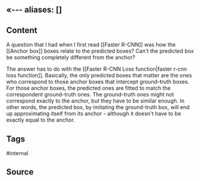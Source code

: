 «---
aliases: []
---
## Content
A question that I had when I first read [[Faster R-CNN]] was how the [[Anchor box]] boxes relate to the predicted boxes? Can't the predicted box be something completely different from the anchor?

The answer has to do with the [[Faster R-CNN Loss function|faster r-cnn loss function]].  Basically, the only predicted boxes that matter are the ones who correspond to those anchor boxes that intercept ground-truth boxes. For those anchor boxes, the predicted ones are fitted to match the correspondent ground-truth ones. The ground-truth ones might not correspond exactly to the anchor, but they have to be similar enough. In other words, the predicted box, by imitating the ground-truth box, will end up approximating itself from its anchor - although it doesn't have to be exactly equal to the anchor.

## Tags
#internal

## Source
